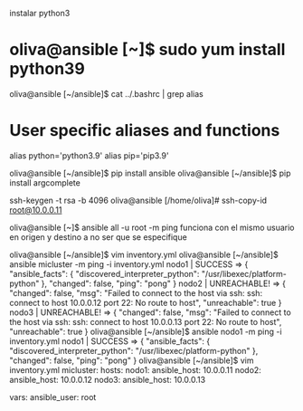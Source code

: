 instalar python3
# oliva@ansible [~]$ sudo yum install python39


oliva@ansible [~/ansible]$ cat ../.bashrc | grep alias
# User specific aliases and functions
alias python='python3.9'
alias pip='pip3.9'

oliva@ansible [~/ansible]$ pip install ansible
oliva@ansible [~/ansible]$ pip install argcomplete


ssh-keygen -t rsa -b 4096
oliva@ansible [/home/oliva]# ssh-copy-id root@10.0.0.11

oliva@ansible [~]$ ansible all -u root -m ping
funciona con el mismo usuario en origen y destino a no ser que se especifique

oliva@ansible [~/ansible]$ vim inventory.yml
oliva@ansible [~/ansible]$ ansible micluster -m ping -i inventory.yml
nodo1 | SUCCESS => {
    "ansible_facts": {
        "discovered_interpreter_python": "/usr/libexec/platform-python"
    },
    "changed": false,
    "ping": "pong"
}
nodo2 | UNREACHABLE! => {
    "changed": false,
    "msg": "Failed to connect to the host via ssh: ssh: connect to host 10.0.0.12 port 22: No route to host",
    "unreachable": true
}
nodo3 | UNREACHABLE! => {
    "changed": false,
    "msg": "Failed to connect to the host via ssh: ssh: connect to host 10.0.0.13 port 22: No route to host",
    "unreachable": true
}
oliva@ansible [~/ansible]$ ansible nodo1 -m ping -i inventory.yml
nodo1 | SUCCESS => {
    "ansible_facts": {
        "discovered_interpreter_python": "/usr/libexec/platform-python"
    },
    "changed": false,
    "ping": "pong"
}
oliva@ansible [~/ansible]$ vim inventory.yml
micluster:
  hosts:
    nodo1:
      ansible_host: 10.0.0.11
    nodo2:
      ansible_host: 10.0.0.12
    nodo3:
      ansible_host: 10.0.0.13

  vars:
    ansible_user: root
